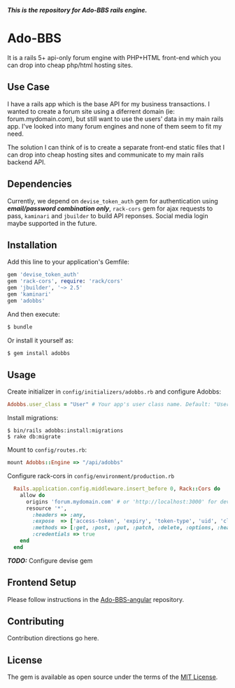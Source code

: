 ***This is the repository for Ado-BBS rails engine.***

# Ado-BBS
It is a rails 5+ api-only forum engine with PHP+HTML front-end which you can drop into cheap php/html hosting sites.

## Use Case
I have a rails app which is the base API for my business transactions. I wanted to create a forum site using a diferrent domain (ie: forum.mydomain.com), but still want to use the users' data in my main rails app. I've looked into many forum engines and none of them seem to fit my need.

The solution I can think of is to create a separate front-end static files that I can drop into cheap hosting sites and communicate to my main rails backend API.

## Dependencies
Currently, we depend on `devise_token_auth` gem for authentication using ***email/password combination only***, `rack-cors` gem for ajax requests to pass, `kaminari` and `jbuilder` to build API reponses. Social media login maybe supported in the future.

## Installation
Add this line to your application's Gemfile:

```ruby
gem 'devise_token_auth'
gem 'rack-cors', require: 'rack/cors'
gem 'jbuilder', '~> 2.5'
gem 'kaminari'
gem 'adobbs'
```

And then execute:
```bash
$ bundle
```

Or install it yourself as:
```bash
$ gem install adobbs
```

## Usage
Create initializer in `config/initializers/adobbs.rb` and configure Adobbs:
```ruby
Adobbs.user_class = "User" # Your app's user class name. Default: "User"
```

Install migrations:
```shell
$ bin/rails adobbs:install:migrations
$ rake db:migrate
```

Mount to `config/routes.rb`:
```ruby
mount Adobbs::Engine => "/api/adobbs"
```

Configure rack-cors in `config/environment/production.rb`
```ruby
  Rails.application.config.middleware.insert_before 0, Rack::Cors do
    allow do
      origins 'forum.mydomain.com' # or 'http://localhost:3000' for development.rb
      resource '*',
        :headers => :any,
        :expose  => ['access-token', 'expiry', 'token-type', 'uid', 'client'],
        :methods => [:get, :post, :put, :patch, :delete, :options, :head],
        :credentials => true
    end
  end
```

***TODO:*** Configure devise gem

## Frontend Setup

Please follow instructions in the [Ado-BBS-angular](https://github.com/adonespitogo/Ado-BBS-angular) repository.

## Contributing
Contribution directions go here.

## License
The gem is available as open source under the terms of the [MIT License](http://opensource.org/licenses/MIT).

